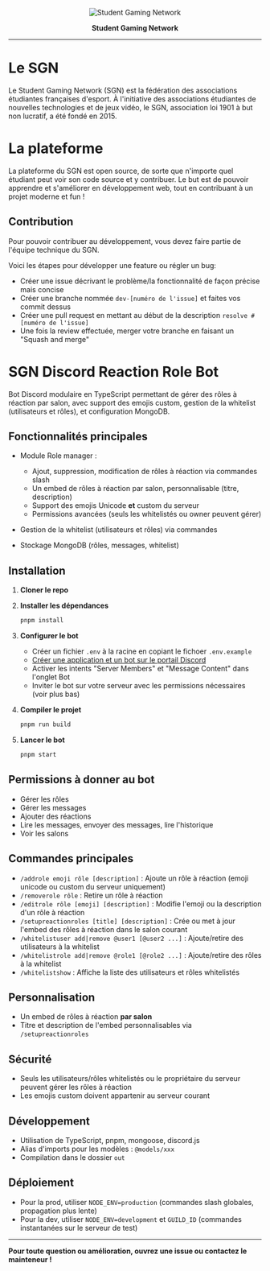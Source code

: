 <p align="center">
<img src="https://user-images.githubusercontent.com/4563971/120888136-049e2880-c5f7-11eb-81bd-25706d1944a2.png" alt="Student Gaming Network" />
</p>

<p align="center">
<b>Student Gaming Network</b>
</p>

---

# Le SGN

Le Student Gaming Network (SGN) est la fédération des associations étudiantes françaises d'esport. À l'initiative des
associations étudiantes de nouvelles technologies et de jeux vidéo, le SGN, association loi 1901 à but non lucratif, a été fondé en 2015.

# La plateforme

La plateforme du SGN est open source, de sorte que n'importe quel étudiant peut voir son code source et y contribuer.
Le but est de pouvoir apprendre et s'améliorer en développement web, tout en contribuant à un projet moderne et fun !

## Contribution

Pour pouvoir contribuer au développement, vous devez faire partie de l'équipe technique du SGN.

Voici les étapes pour développer une feature ou régler un bug:

- Créer une issue décrivant le problème/la fonctionnalité de façon précise mais concise
- Créer une branche nommée `dev-[numéro de l'issue]` et faites vos commit dessus
- Créer une pull request en mettant au début de la description `resolve #[numéro de l'issue]`
- Une fois la review effectuée, merger votre branche en faisant un "Squash and merge"

# SGN Discord Reaction Role Bot

Bot Discord modulaire en TypeScript permettant de gérer des rôles à réaction par salon, avec support des emojis custom, gestion de la whitelist (utilisateurs et rôles), et configuration MongoDB.

## Fonctionnalités principales

- Module Role manager :
  - Ajout, suppression, modification de rôles à réaction via commandes slash
  - Un embed de rôles à réaction par salon, personnalisable (titre, description)
  - Support des emojis Unicode **et** custom du serveur
  - Permissions avancées (seuls les whitelistés ou owner peuvent gérer)

- Gestion de la whitelist (utilisateurs et rôles) via commandes
- Stockage MongoDB (rôles, messages, whitelist)

## Installation

1. **Cloner le repo**
2. **Installer les dépendances**
   ```bash
   pnpm install
   ```
3. **Configurer le bot**

   - Créer un fichier `.env` à la racine en copiant le fichoer `.env.example`
   - [Créer une application et un bot sur le portail Discord](https://discord.com/developers/applications)
   - Activer les intents "Server Members" et "Message Content" dans l'onglet Bot
   - Inviter le bot sur votre serveur avec les permissions nécessaires (voir plus bas)

4. **Compiler le projet**

   ```bash
   pnpm run build
   ```

5. **Lancer le bot**
   ```bash
   pnpm start
   ```

## Permissions à donner au bot

- Gérer les rôles
- Gérer les messages
- Ajouter des réactions
- Lire les messages, envoyer des messages, lire l'historique
- Voir les salons

## Commandes principales

- `/addrole emoji rôle [description]` : Ajoute un rôle à réaction (emoji unicode ou custom du serveur uniquement)
- `/removerole rôle` : Retire un rôle à réaction
- `/editrole rôle [emoji] [description]` : Modifie l'emoji ou la description d'un rôle à réaction
- `/setupreactionroles [title] [description]` : Crée ou met à jour l'embed des rôles à réaction dans le salon courant
- `/whitelistuser add|remove @user1 [@user2 ...]` : Ajoute/retire des utilisateurs à la whitelist
- `/whitelistrole add|remove @role1 [@role2 ...]` : Ajoute/retire des rôles à la whitelist
- `/whitelistshow` : Affiche la liste des utilisateurs et rôles whitelistés

## Personnalisation

- Un embed de rôles à réaction **par salon**
- Titre et description de l'embed personnalisables via `/setupreactionroles`

## Sécurité

- Seuls les utilisateurs/rôles whitelistés ou le propriétaire du serveur peuvent gérer les rôles à réaction
- Les emojis custom doivent appartenir au serveur courant

## Développement

- Utilisation de TypeScript, pnpm, mongoose, discord.js
- Alias d'imports pour les modèles : `@models/xxx`
- Compilation dans le dossier `out`

## Déploiement

- Pour la prod, utiliser `NODE_ENV=production` (commandes slash globales, propagation plus lente)
- Pour la dev, utiliser `NODE_ENV=development` et `GUILD_ID` (commandes instantanées sur le serveur de test)

---

**Pour toute question ou amélioration, ouvrez une issue ou contactez le mainteneur !**
